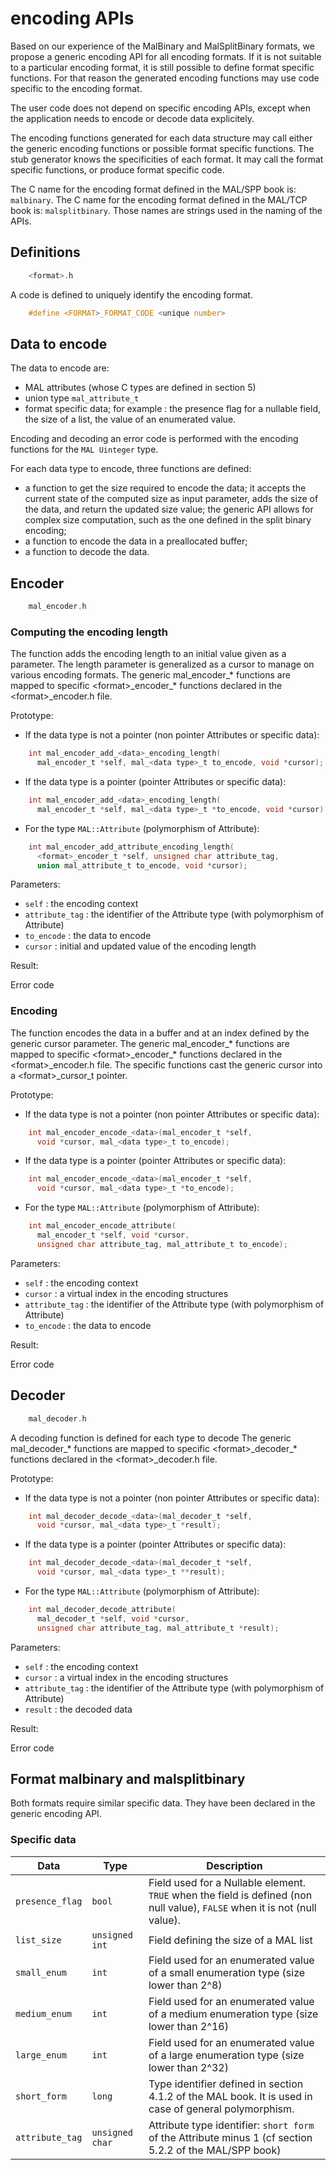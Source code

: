 encoding APIs
=============

Based on our experience of the MalBinary and MalSplitBinary formats, we propose a generic encoding API for all encoding formats.
If it is not suitable to a particular encoding format, it is still possible to define format specific functions. For that reason the generated encoding functions may use code specific to the encoding format.

The user code does not depend on specific encoding APIs, except when the application needs to encode or decode data explicitely.

The encoding functions generated for each data structure may call either the generic encoding functions or possible format specific functions. The stub generator knows the specificities of each format. It may call the format specific functions, or produce format specific code.

The C name for the encoding format defined in the MAL/SPP book is: `malbinary`.
The C name for the encoding format defined in the MAL/TCP book is: `malsplitbinary`.
Those names are strings used in the naming of the APIs.

Definitions
-----------

```c
	<format>.h
```

A code is defined to uniquely identify the encoding format.

```c
	#define <FORMAT>_FORMAT_CODE <unique number>
```

Data to encode
--------------

The data to encode are:

  -	MAL attributes (whose C types are defined in section 5)
  -	union type `mal_attribute_t`
  -	format specific data; for example : the presence flag for a nullable field, the size of a list, the value of an enumerated value.

Encoding and decoding an error code is performed with the encoding functions for the `MAL Uinteger` type.

For each data type to encode, three functions are defined:

  -	a function to get the size required to encode the data; it accepts the current state of the computed size as input parameter, adds the size of the data, and return the updated size value; the generic API allows for complex size computation, such as the one defined in the split binary encoding;
  -	a function to encode the data in a preallocated buffer;
  -	a function to decode the data.

Encoder
-------

```c
	mal_encoder.h
```

### Computing the encoding length

The function adds the encoding length to an initial value given as a parameter.
The length parameter is generalized as a cursor to manage on various encoding formats.
The generic mal_encoder_* functions are mapped to specific \<format>\_encoder_* functions declared in the \<format>\_encoder.h file.

Prototype:

  - If the data type is not a pointer (non pointer Attributes or specific data):

```c
	int mal_encoder_add_<data>_encoding_length(
	  mal_encoder_t *self, mal_<data type>_t to_encode, void *cursor);
```
  
  - If the data type is a pointer (pointer Attributes or specific data):

```c
	int mal_encoder_add_<data>_encoding_length(
	  mal_encoder_t *self, mal_<data type>_t *to_encode, void *cursor);
```

  - For the type `MAL::Attribute` (polymorphism of Attribute):

```c
	int mal_encoder_add_attribute_encoding_length(
	  <format>_encoder_t *self, unsigned char attribute_tag,
	  union mal_attribute_t to_encode, void *cursor);
```

Parameters:

  -	`self` : the encoding context
  -	`attribute_tag` : the identifier of the Attribute type (with polymorphism of Attribute)
  -	`to_encode` : the data to encode
  -	`cursor` : initial and updated value of the encoding length

Result: 

Error code

### Encoding

The function encodes the data in a buffer and at an index defined by the generic cursor parameter.
The generic mal_encoder_* functions are mapped to specific \<format>\_encoder_* functions declared in the \<format>\_encoder.h file.
The specific functions cast the generic cursor into a \<format>\_cursor_t pointer.

Prototype:

  - If the data type is not a pointer (non pointer Attributes or specific data):

```c
	int mal_encoder_encode_<data>(mal_encoder_t *self,
	  void *cursor, mal_<data type>_t to_encode);
```

  - If the data type is a pointer (pointer Attributes or specific data):

```c
	int mal_encoder_encode_<data>(mal_encoder_t *self,
	  void *cursor, mal_<data type>_t *to_encode);
```

  - For the type `MAL::Attribute` (polymorphism of Attribute):

```c
	int mal_encoder_encode_attribute(
	  mal_encoder_t *self, void *cursor,
	  unsigned char attribute_tag, mal_attribute_t to_encode);
```

Parameters:

  -	`self` : the encoding context
  -	`cursor` : a virtual index in the encoding structures
  -	`attribute_tag` : the identifier of the Attribute type (with polymorphism of Attribute)
  -	`to_encode` : the data to encode

Result: 

Error code

Decoder
-------

```c
	mal_decoder.h
```

A decoding function is defined for each type to decode
The generic mal_decoder_* functions are mapped to specific \<format>\_decoder_* functions declared in the \<format>\_decoder.h file.

Prototype:

  - If the data type is not a pointer (non pointer Attributes or specific data):

```c
	int mal_decoder_decode_<data>(mal_decoder_t *self,
	  void *cursor, mal_<data type>_t *result);
```

  - If the data type is a pointer (pointer Attributes or specific data):

```c
	int mal_decoder_decode_<data>(mal_decoder_t *self,
	  void *cursor, mal_<data type>_t **result);
```

  - For the type `MAL::Attribute` (polymorphism of Attribute):

```c
	int mal_decoder_decode_attribute(
	  mal_decoder_t *self, void *cursor,
	  unsigned char attribute_tag, mal_attribute_t *result);
```

Parameters:

  -	`self` : the encoding context
  -	`cursor` : a virtual index in the encoding structures
  -	`attribute_tag` : the identifier of the Attribute type (with polymorphism of Attribute)
  -	`result` : the decoded data

Result: 

Error code

Format **malbinary** and **malsplitbinary**
-------------------------------------------

Both formats require similar specific data. They have been declared in the generic encoding API.

### Specific data


| Data            | Type            | Description                                                                                |
|-----------------|-----------------|--------------------------------------------------------------------------------------------|
| `presence_flag` | `bool`          | Field used for a Nullable element. `TRUE` when the field is defined (non null value), `FALSE` when it is not (null value). |
| `list_size`      | `unsigned int` | Field defining the size of a MAL list                                                    |
| `small_enum`     | `int`	        | Field used for an enumerated value of a small enumeration type (size lower than 2^8)    |
| `medium_enum`   | `int`	        | Field used for an enumerated value of a medium enumeration type (size lower than 2^16) |
| `large_enum`    | `int`           | Field used for an enumerated value of a large enumeration type (size lower than 2^32)   |
| `short_form`    | `long`          | Type identifier defined in section 4.1.2 of the MAL book. It is used in case of general polymorphism. |
| `attribute_tag` | `unsigned char` | Attribute type identifier: `short form` of the Attribute minus 1 (cf section 5.2.2 of the MAL/SPP book) |

